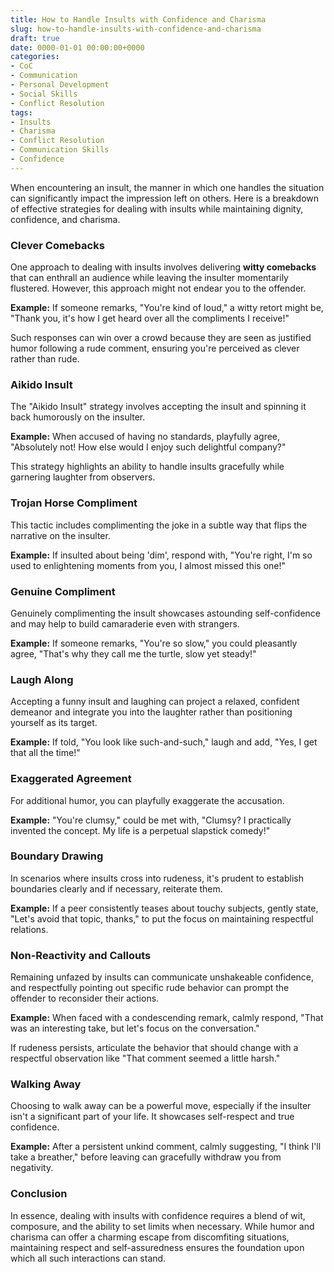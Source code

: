 ```yaml
---
title: How to Handle Insults with Confidence and Charisma
slug: how-to-handle-insults-with-confidence-and-charisma
draft: true
date: 0000-01-01 00:00:00+0000
categories:
- CoC
- Communication
- Personal Development
- Social Skills
- Conflict Resolution
tags:
- Insults
- Charisma
- Conflict Resolution
- Communication Skills
- Confidence
---
```


When encountering an insult, the manner in which one handles the situation can significantly impact the impression left on others. Here is a breakdown of effective strategies for dealing with insults while maintaining dignity, confidence, and charisma.

### Clever Comebacks

One approach to dealing with insults involves delivering **witty comebacks** that can enthrall an audience while leaving the insulter momentarily flustered. However, this approach might not endear you to the offender.

**Example:** If someone remarks, "You're kind of loud," a witty retort might be, "Thank you, it's how I get heard over all the compliments I receive!"

Such responses can win over a crowd because they are seen as justified humor following a rude comment, ensuring you're perceived as clever rather than rude.

### Aikido Insult

The "Aikido Insult" strategy involves accepting the insult and spinning it back humorously on the insulter.

**Example:** When accused of having no standards, playfully agree, "Absolutely not! How else would I enjoy such delightful company?"

This strategy highlights an ability to handle insults gracefully while garnering laughter from observers.

### Trojan Horse Compliment

This tactic includes complimenting the joke in a subtle way that flips the narrative on the insulter.

**Example:** If insulted about being 'dim', respond with, "You're right, I'm so used to enlightening moments from you, I almost missed this one!"

### Genuine Compliment

Genuinely complimenting the insult showcases astounding self-confidence and may help to build camaraderie even with strangers.

**Example:** If someone remarks, "You're so slow," you could pleasantly agree, "That's why they call me the turtle, slow yet steady!"

### Laugh Along

Accepting a funny insult and laughing can project a relaxed, confident demeanor and integrate you into the laughter rather than positioning yourself as its target.

**Example:** If told, "You look like such-and-such," laugh and add, "Yes, I get that all the time!"

### Exaggerated Agreement

For additional humor, you can playfully exaggerate the accusation.

**Example:** "You're clumsy," could be met with, "Clumsy? I practically invented the concept. My life is a perpetual slapstick comedy!"

### Boundary Drawing

In scenarios where insults cross into rudeness, it's prudent to establish boundaries clearly and if necessary, reiterate them.

**Example:** If a peer consistently teases about touchy subjects, gently state, "Let's avoid that topic, thanks," to put the focus on maintaining respectful relations.

### Non-Reactivity and Callouts

Remaining unfazed by insults can communicate unshakeable confidence, and respectfully pointing out specific rude behavior can prompt the offender to reconsider their actions.

**Example:** When faced with a condescending remark, calmly respond, "That was an interesting take, but let's focus on the conversation."

If rudeness persists, articulate the behavior that should change with a respectful observation like "That comment seemed a little harsh."

### Walking Away

Choosing to walk away can be a powerful move, especially if the insulter isn't a significant part of your life. It showcases self-respect and true confidence.

**Example:** After a persistent unkind comment, calmly suggesting, "I think I'll take a breather," before leaving can gracefully withdraw you from negativity.

### Conclusion

In essence, dealing with insults with confidence requires a blend of wit, composure, and the ability to set limits when necessary. While humor and charisma can offer a charming escape from discomfiting situations, maintaining respect and self-assuredness ensures the foundation upon which all such interactions can stand.
